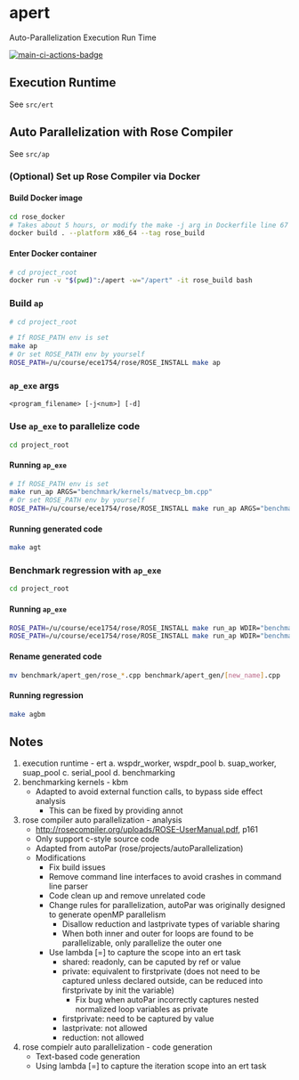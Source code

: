 # apert
Auto-Parallelization Execution Run Time

[![main-ci-actions-badge](https://github.com/lichen-liu/apdlb/actions/workflows/main_ci.yml/badge.svg)](https://github.com/lichen-liu/apdlb/actions/workflows/main_ci.yml)

## Execution Runtime
See `src/ert`

## Auto Parallelization with Rose Compiler
See `src/ap`

### (Optional) Set up Rose Compiler via Docker

#### Build Docker image
```bash
cd rose_docker
# Takes about 5 hours, or modify the make -j arg in Dockerfile line 67 to speed up
docker build . --platform x86_64 --tag rose_build
```
#### Enter Docker container
```bash
# cd project_root
docker run -v "$(pwd)":/apert -w="/apert" -it rose_build bash
```

### Build `ap`
```bash
# cd project_root

# If ROSE_PATH env is set
make ap
# Or set ROSE_PATH env by yourself
ROSE_PATH=/u/course/ece1754/rose/ROSE_INSTALL make ap
```

### `ap_exe` args
```
<program_filename> [-j<num>] [-d]
```

### Use `ap_exe` to parallelize code
```bash
cd project_root
```

#### Running `ap_exe`
```bash
# If ROSE_PATH env is set
make run_ap ARGS="benchmark/kernels/matvecp_bm.cpp"
# Or set ROSE_PATH env by yourself
ROSE_PATH=/u/course/ece1754/rose/ROSE_INSTALL make run_ap ARGS="benchmark/kernels/matvecp_bm.cpp" 
```

#### Running generated code
```bash
make agt
```

### Benchmark regression with `ap_exe`
```bash
cd project_root
```

#### Running `ap_exe`
```bash
ROSE_PATH=/u/course/ece1754/rose/ROSE_INSTALL make run_ap WDIR="benchmark" ARGS="kernels/sorting_bm.cpp"
ROSE_PATH=/u/course/ece1754/rose/ROSE_INSTALL make run_ap WDIR="benchmark" ARGS="kernels/matvecp_bm.cpp"
```

#### Rename generated code
```bash
mv benchmark/apert_gen/rose_*.cpp benchmark/apert_gen/[new_name].cpp
```

#### Running regression
```bash
make agbm
```

## Notes
1. execution runtime - ert
    a. wspdr_worker, wspdr_pool
    b. suap_worker, suap_pool
    c. serial_pool
    d. benchmarking
2. benchmarking kernels - kbm
    - Adapted to avoid external function calls, to bypass side effect analysis
        - This can be fixed by providing annot
3. rose compiler auto parallelization - analysis
    - http://rosecompiler.org/uploads/ROSE-UserManual.pdf, p161
    - Only support c-style source code
    - Adapted from autoPar (rose/projects/autoParallelization)
    - Modifications
        - Fix build issues
        - Remove command line interfaces to avoid crashes in command line parser
        - Code clean up and remove unrelated code
        - Change rules for parallelization, autoPar was originally designed to generate openMP parallelism
            - Disallow reduction and lastprivate types of variable sharing
            - When both inner and outer for loops are found to be parallelizable, only parallelize the outer one
        - Use lambda [=] to capture the scope into an ert task
            - shared: readonly, can be caputed by ref or value
            - private: equivalent to firstprivate (does not need to be captured unless declared outside, can be reduced into firstprivate by init the variable)
                - Fix bug when autoPar incorrectly captures nested normalized loop variables as private
            - firstprivate: need to be captured by value
            - lastprivate: not allowed
            - reduction: not allowed
4. rose compielr auto parallelization - code generation
    - Text-based code generation
    - Using lambda [=] to capture the iteration scope into an ert task